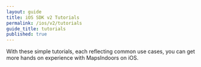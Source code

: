 ```yaml
---
layout: guide
title: iOS SDK v2 Tutorials
permalink: /ios/v2/tutorials
guide_title: tutorials
published: true
---
```


With these simple tutorials, each reflecting common use cases, you can get more hands on experience with MapsIndoors on iOS.
